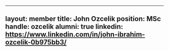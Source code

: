  ---
layout: member
title: John Ozcelik
position: MSc
handle: ozcelik
alumni: true
linkedin: https://www.linkedin.com/in/john-ibrahim-ozcelik-0b975bb3/
---

